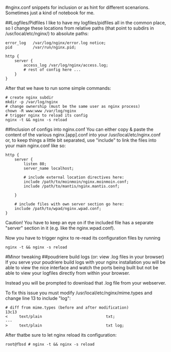 #nginx.conf snippets
for inclusion or as hint for different scenarions. Sometimes just a kind of notebook for me.

##Logfiles/Pidfiles
I like to have my logfiles/pidfiles all in the common place, so I change these locations from relative paths (that point to subdirs in /usr/local/etc/nginx/) to absolute paths:

    error_log   /var/log/nginx/error.log notice;
    pid         /var/run/nginx.pid;
    
    http {
        server {
            access_log /var/log/nginx/access.log;
            # rest of config here ...
        }
    }

After that we have to run some simple commands:

    # create nginx subdir
    mkdir -p /var/log/nginx
    # change ownership (must be the same user as nginx process)
    chown -R www:www /var/log/nginx
    # trigger nginx to reload its config
    nginx -t && nginx -s reload

##Inclusion of configs into nginx.conf
You can either copy & paste the content of the various nginx.[app].conf into your /usr/local/etc/nginx.conf or, to keep things a little bit separated, use "include" to link the files into your main nginx.conf like so:

    http {
        server {
            listen 80;
            server_name localhost;
            
            # include external location directives here:
            include /path/to/moinmoin/nginx.moinmoin.conf;
            include /path/to/mantis/nginx.mantis.conf;
            
        }
        
        # include files with own server section go here:
        include /path/to/wpad/nginx.wpad.conf;
    }
    
Caution! You have to keep an eye on if the included file has a separate "server" section in it (e.g. like the nginx.wpad.conf).

Now you have to trigger nginx to re-read its configuration files by running

    nginx -t && nginx -s reload

#Minor tweaking
##poudriere build logs (or: view .log files in your browser)
If you serve your poudriere build logs with your nginx installation you will be able to view the nice interface and watch the ports being built but not be able to view your logfiles directly from within your browser. 

Instead you will be prompted to download that .log file from your webserver.

To fix this issue you must modify /usr/local/etc/nginx/mime.types and change line 13 to include "log":

    # diff from mime.types (before and after modification)
    13c13
    <     text/plain                            txt;
    ---
    >     text/plain                            txt log;

After thatbe sure to let nginx reload its configuration:

    root@fbsd # nginx -t && nginx -s reload
